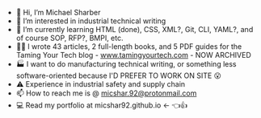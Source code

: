- 🚩 Hi, I’m Michael Sharber
- 👀 I’m interested in industrial technical writing
- 🌱 I’m currently learning HTML (done), CSS, XML?, Git, CLI, YAML?, and of course SOP, RFP?, BMPI, etc.
- 📝🐲 I wrote 43 articles, 2 full-length books, and 5 PDF guides for the Taming Your Tech blog - www.tamingyourtech.com - NOW ARCHIVED
- 🏭 I want to do manufacturing technical writing, or something less software-oriented because I'D PREFER TO WORK ON SITE 😮
- ⚠️ Experience in industrial safety and supply chain
- 📫 How to reach me is @ micshar.92@protonmail.com
- 💻 Read my portfolio at micshar92.github.io   <- 👈👍

<!---
micshar92/micshar92 is a ✨ special ✨ repository because its `README.md` (this file) appears on your GitHub profile.
You can click the Preview link to take a look at your changes.
--->
